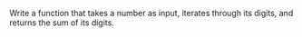 Write a function that takes a number as input, iterates through its digits, and returns the sum of its digits.